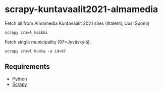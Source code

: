 # scrapy-kuntavaalit2021-almamedia
Fetch all from Almamedia Kuntavaalit 2021 sites (Iltalehti, Uusi Suomi)

    scrapy crawl kaikki

Fetch single municipality (97=Jyväskylä): 

    scrapy crawl kunta -a id=97

## Requirements

* Python
* [Scrapy](https://scrapy.org/)
